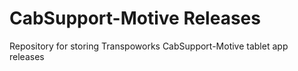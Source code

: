# CabSupport-Motive Releases
Repository for storing Transpoworks CabSupport-Motive tablet app releases
